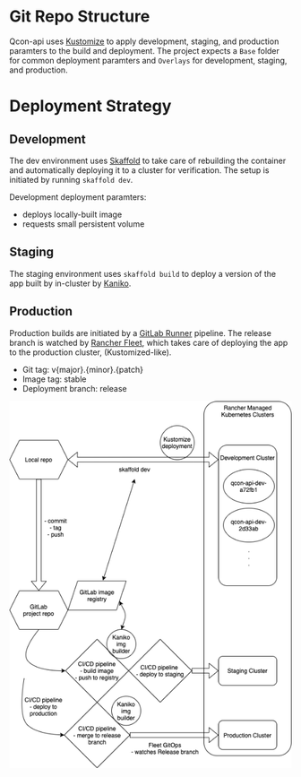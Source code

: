 # Git Repo Structure

Qcon-api uses [Kustomize](https://kustomize.io/) to apply development, staging, and production paramters to the build and deployment. The project expects a `Base` folder for common deployment paramters and `Overlays` for development, staging, and production.


# Deployment Strategy

## Development

The dev environment uses [Skaffold](https://skaffold.dev/) to take care of rebuilding the container and automatically deploying it to a cluster for verification. The setup is initiated by running `skaffold dev`.

Development deployment paramters:
* deploys locally-built image
* requests small persistent volume


## Staging

The staging environment uses `skaffold build` to deploy a version of the app built by in-cluster by [Kaniko](https://github.com/GoogleContainerTools/kaniko).


## Production

Production builds are initiated by a [GitLab Runner]() pipeline. The release branch is watched by [Rancher Fleet](), which takes care of deploying the app to the production cluster, (Kustomized-like).

* Git tag: v{major}.{minor}.{patch}
* Image tag: stable
* Deployment branch: release

![](assets/deployment-strategy.png)